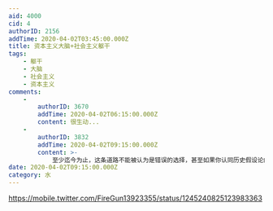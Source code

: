 ```yaml
---
aid: 4000
cid: 4
authorID: 2156
addTime: 2020-04-02T03:45:00.000Z
title: 资本主义大脑+社会主义躯干
tags:
    - 躯干
    - 大脑
    - 社会主义
    - 资本主义
comments:
    -
        authorID: 3670
        addTime: 2020-04-02T06:15:00.000Z
        content: 很生动...
    -
        authorID: 3832
        addTime: 2020-04-02T09:15:00.000Z
        content: >-
            至少迄今为止，这条道路不能被认为是错误的选择，甚至如果你认同历史假设论的话，经济发展优先策略可能是相对优解。苏联不是共产主义，其内部对于经济体制的定义是国家资本主义，因为根据马克思的理论，社会主义的是资本主义发展的结果，这也是为何在二战时期，苏联优先扶持的是国民党而非中共。至少当前资本主义发展的内生矛盾，在国内还基本属于可控制的范围，我认为这些矛盾的控制很大程度上得益于社会主义再分配机制，只能说中国政府在合适的时间段，做了一件不算太错的事情。
date: 2020-04-02T09:15:00.000Z
category: 水
---
```


https://mobile.twitter.com/FireGun13923355/status/1245240825123983363
